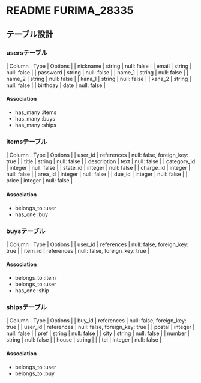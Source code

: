 # README FURIMA_28335

## テーブル設計

### usersテーブル

| Column   | Type   | Options     |
| nickname | string | null: false |
| email    | string | null: false |
| password | string | null: false |
| name_1   | string | null: false |
| name_2   | string | null: false |
| kana_1   | string | null: false |
| kana_2   | string | null: false |
| birthday | date   | null: false |

#### Association

- has_many :items
- has_many :buys
- has_many :ships

### itemsテーブル

| Column      | Type       | Options                        |
| user_id     | references | null: false, foreign_key: true |
| title       | string     | null: false                    |
| description | text       | null: false                    |
| category_id | integer    | null: false                    |
| state_id    | integer    | null: false                    |
| charge_id   | integer    | null: false                    |
| area_id     | integer    | null: false                    |
| due_id      | integer    | null: false                    |
| price       | integer    | null: false                    |

#### Association

- belongs_to :user
- has_one :buy

### buysテーブル

| Column  | Type       | Options                        |
| user_id | references | null: false, foreign_key: true |
| item_id | references | null: false, foreign_key: true |

#### Association

- belongs_to :item
- belongs_to :user
- has_one :ship

### shipsテーブル

| Column  | Type       | Options                        |
| buy_id  | references | null: false, foreign_key: true |
| user_id | references | null: false, foreign_key: true |
| postal  | integer    | null: false                    |
| pref    | string     | null: false                    |
| city    | string     | null: false                    |
| number  | string     | null: false                    |
| house   | string     |                                |
| tel     | integer    | null: false                    |

#### Association

- belongs_to :user
- belongs_to :buy